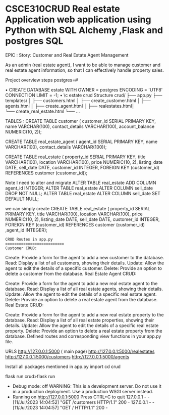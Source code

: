 # CSCE310CRUD  Real estate Application web application using Python with SQL Alchemy ,Flask and postgres SQL 
EPIC : Story: Customer and Real Estate Agent Management

As an admin (real estate agent), I want to be able to manage customer and real estate agent information, so that I can effectively handle property sales.

Project overview steps
postgres=#

•	CREATE DATABASE estate WITH OWNER = postgres ENCODING = 'UTF8' CONNECTION LIMIT = -1;
•	\c estate
crud Structure
crud/
├── app.py
├── templates/
│   ├── customers.html
│   ├── create_customer.html
│   ├── agents.html
│   ├── create_agent.html
│   ├── realestates.html│   
└── create_real_estate.html
└── ...



TABLES : CREATE TABLE customer (
    customer_id SERIAL PRIMARY KEY,
    name VARCHAR(100),
    contact_details VARCHAR(100),
    account_balance NUMERIC(10, 2));

CREATE TABLE real_estate_agent (
    agent_id SERIAL PRIMARY KEY,
    name VARCHAR(100),
    contact_details VARCHAR(100));

CREATE TABLE real_estate (
    property_id SERIAL PRIMARY KEY,
    title VARCHAR(100),
    location VARCHAR(100),
    price NUMERIC(10, 2),
    listing_date DATE,
    sell_date DATE,
    customer_id INTEGER,
    FOREIGN KEY (customer_id) REFERENCES customer (customer_id));

Note I need to alter and migrate
ALTER TABLE real_estate ADD COLUMN agent_id INTEGER;
ALTER TABLE real_estate ALTER COLUMN sell_date DROP NOT NULL;
ALTER TABLE real_estate ALTER COLUMN sell_date SET DEFAULT NULL;

we can simply create 
CREATE TABLE real_estate (
    property_id SERIAL PRIMARY KEY,
    title VARCHAR(100),
    location VARCHAR(100),
    price NUMERIC(10, 2),
    listing_date DATE,
    sell_date DATE,
    customer_id INTEGER,
    FOREIGN KEY (customer_id) REFERENCES customer (customer_id) ,agent_id INTEGER);

    CRUD Routes in app.py
    ==========================
    Customer CRUD:

Create: Provide a form for the agent to add a new customer to the database.
Read: Display a list of all customers, showing their details.
Update: Allow the agent to edit the details of a specific customer.
Delete: Provide an option to delete a customer from the database.
Real Estate Agent CRUD:

Create: Provide a form for the agent to add a new real estate agent to the database.
Read: Display a list of all real estate agents, showing their details.
Update: Allow the agent to edit the details of a specific real estate agent.
Delete: Provide an option to delete a real estate agent from the database.
Real Estate CRUD:

Create: Provide a form for the agent to add a new real estate property to the database.
Read: Display a list of all real estate properties, showing their details.
Update: Allow the agent to edit the details of a specific real estate property.
Delete: Provide an option to delete a real estate property from the database.
Defined routes and corresponding view functions in your app.py file. 

URLS
http://127.0.0.1:5000  ( main page)
http://127.0.0.1:5000/realestates
http://127.0.0.1:5000/customers
http://127.0.0.1:5000/agents

Install all packages mentioned in app.py import
cd crud

flask run
crud>flask run
 * Debug mode: off
WARNING: This is a development server. Do not use it in a production deployment. Use a production WSGI server instead.
 * Running on http://127.0.0.1:5000
Press CTRL+C to quit
127.0.0.1 - - [11/Jul/2023 14:04:52] "GET /customers HTTP/1.1" 200 -
127.0.0.1 - - [11/Jul/2023 14:04:57] "GET / HTTP/1.1" 200 -






    


